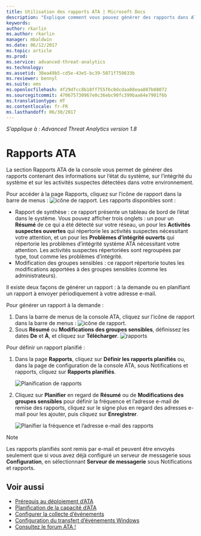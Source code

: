 ```yaml
---
title: Utilisation des rapports ATA | Microsoft Docs
description: "Explique comment vous pouvez générer des rapports dans ATA pour surveiller votre réseau."
keywords: 
author: rkarlin
ms.author: rkarlin
manager: mbaldwin
ms.date: 06/12/2017
ms.topic: article
ms.prod: 
ms.service: advanced-threat-analytics
ms.technology: 
ms.assetid: 38ea49b5-cd5e-43e5-bc39-5071f759633b
ms.reviewer: bennyl
ms.suite: ems
ms.openlocfilehash: 4f29dfcc8b18ff755f6c0dcdaa08eaa807b08072
ms.sourcegitcommit: 470675730967e0c36ebc90fc399baa64e7901f6b
ms.translationtype: HT
ms.contentlocale: fr-FR
ms.lasthandoff: 06/30/2017
---
```

*S’applique à : Advanced Threat Analytics version 1.8*


# <a name="ata-reports"></a>Rapports ATA

La section Rapports ATA de la console vous permet de générer des rapports contenant des informations sur l’état du système, sur l’intégrité du système et sur les activités suspectes détectées dans votre environnement.

Pour accéder à la page Rapports, cliquez sur l’icône de rapport dans la barre de menus : ![icône de rapport](./media/ata-report-icon.png).
Les rapports disponibles sont : 
- Rapport de synthèse : ce rapport présente un tableau de bord de l’état dans le système. Vous pouvez afficher trois onglets : un pour un **Résumé** de ce qui a été détecté sur votre réseau, un pour les **Activités suspectes ouvertes** qui répertorie les activités suspectes nécessitant votre attention, et un pour les **Problèmes d’intégrité ouverts** qui répertorie les problèmes d’intégrité système ATA nécessitant votre attention. Les activités suspectes répertoriées sont regroupées par type, tout comme les problèmes d’intégrité. 
- Modification des groupes sensibles : ce rapport répertorie toutes les modifications apportées à des groupes sensibles (comme les administrateurs).

Il existe deux façons de générer un rapport : à la demande ou en planifiant un rapport à envoyer périodiquement à votre adresse e-mail.

Pour générer un rapport à la demande :

1. Dans la barre de menus de la console ATA, cliquez sur l’icône de rapport dans la barre de menus : ![icône de rapport](./media/ata-report-icon.png).
2. Sous **Résumé** ou **Modifications des groupes sensibles**, définissez les dates **De** et **À**, et cliquez sur **Télécharger**. 
![rapports](./media/reports.png)

Pour définir un rapport planifié :
 
1. Dans la page **Rapports**, cliquez sur **Définir les rapports planifiés** ou, dans la page de configuration de la console ATA, sous Notifications et rapports, cliquez sur **Rapports planifiés**.

   ![Planification de rapports](./media/ata-sched-reports.png)

2. Cliquez sur **Planifier** en regard de **Résumé** ou de **Modifications des groupes sensibles** pour définir la fréquence et l’adresse e-mail de remise des rapports, cliquez sur le signe plus en regard des adresses e-mail pour les ajouter, puis cliquez sur **Enregistrer**.

   ![Planifier la fréquence et l’adresse e-mail des rapports](./media/sched-report1.png)


> [!NOTE]
> Les rapports planifiés sont remis par e-mail et peuvent être envoyés seulement que si vous avez déjà configuré un serveur de messagerie sous **Configuration**, en sélectionnant **Serveur de messagerie** sous Notifications et rapports.


## <a name="see-also"></a>Voir aussi
- [Prérequis au déploiement d’ATA](ata-prerequisites.md)
- [Planification de la capacité d’ATA](ata-capacity-planning.md)
- [Configurer la collecte d’événements](configure-event-collection.md)
- [Configuration du transfert d’événements Windows](configure-event-collection.md#configuring-windows-event-forwarding)
- [Consultez le forum ATA !](https://social.technet.microsoft.com/Forums/security/home?forum=mata)
